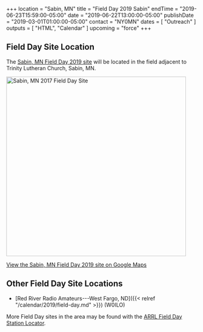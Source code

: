 +++
location = "Sabin, MN"
title = "Field Day 2019 Sabin"
endTime = "2019-06-23T15:59:00-05:00"
date = "2019-06-22T13:00:00-05:00"
publishDate = "2019-03-01T01:00:00-05:00"
contact = "NY0MN"
dates = [ "Outreach" ]
outputs = [ "HTML", "Calendar" ]
upcoming = "force"
+++
## Field Day Site Location

The [Sabin, MN Field Day 2019 site](https://goo.gl/maps/3LZgFLksDvk) will be located in the field adjacent to Trinity Lutheran Church, Sabin, MN.

<a data-flickr-embed="true"  href="https://www.flickr.com/photos/147076354@N03/35284000302/in/dateposted-public/" title="Sabin, MN 2019 Field Day Site"><img src="https://c1.staticflickr.com/5/4239/35284000302_f9635a5ac1.jpg" width="474" height="474" alt="Sabin, MN 2017 Field Day Site"></a><script async src="//embedr.flickr.com/assets/client-code.js" charset="utf-8"></script>

[View the Sabin, MN Field Day 2019 site on Google Maps](https://goo.gl/maps/3LZgFLksDvk)

## Other Field Day Site Locations

* [Red River Radio Amateurs---West Fargo, ND]({{< relref "/calendar/2019/field-day.md" >}}) (W0ILO)

More Field Day sites in the area may be found with the 
[ARRL Field Day Station Locator](http://www.arrl.org/field-day-locator).

